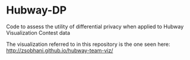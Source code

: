 # Hubway-DP
Code to assess the utility of differential privacy when applied to Hubway Visualization Contest data

The visualization referred to in this repository is the one seen here: http://zsobhani.github.io/hubway-team-viz/